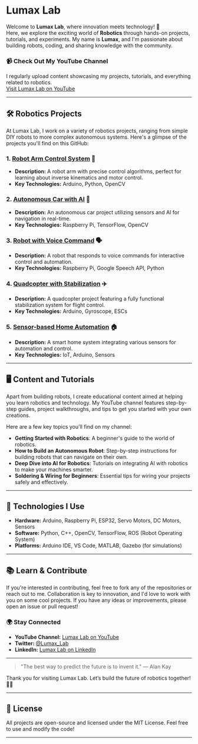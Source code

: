 # Lumax Lab

Welcome to **Lumax Lab**, where innovation meets technology! 🚀  
Here, we explore the exciting world of **Robotics** through hands-on projects, tutorials, and experiments. My name is **Lumax**, and I'm passionate about building robots, coding, and sharing knowledge with the community.

### 📹 **Check Out My YouTube Channel**
I regularly upload content showcasing my projects, tutorials, and everything related to robotics.  
[Visit Lumax Lab on YouTube](https://www.youtube.com/channel/YOUR_CHANNEL_LINK)

---

## 🛠️ **Robotics Projects**

At Lumax Lab, I work on a variety of robotics projects, ranging from simple DIY robots to more complex autonomous systems. Here's a glimpse of the projects you'll find on this GitHub:

### 1. **[Robot Arm Control System](https://github.com/yourgithub/repository-link)** 🤖
   - **Description:** A robot arm with precise control algorithms, perfect for learning about inverse kinematics and motor control.
   - **Key Technologies:** Arduino, Python, OpenCV

### 2. **[Autonomous Car with AI](https://github.com/yourgithub/repository-link)** 🚗
   - **Description:** An autonomous car project utilizing sensors and AI for navigation in real-time.
   - **Key Technologies:** Raspberry Pi, TensorFlow, OpenCV

### 3. **[Robot with Voice Command](https://github.com/yourgithub/repository-link)** 🗣️
   - **Description:** A robot that responds to voice commands for interactive control and automation.
   - **Key Technologies:** Raspberry Pi, Google Speech API, Python

### 4. **[Quadcopter with Stabilization](https://github.com/yourgithub/repository-link)** ✈️
   - **Description:** A quadcopter project featuring a fully functional stabilization system for flight control.
   - **Key Technologies:** Arduino, Gyroscope, ESCs

### 5. **[Sensor-based Home Automation](https://github.com/yourgithub/repository-link)** 🏠
   - **Description:** A smart home system integrating various sensors for automation and control.
   - **Key Technologies:** IoT, Arduino, Sensors

---

## 🖥️ **Content and Tutorials**
Apart from building robots, I create educational content aimed at helping you learn robotics and technology. My YouTube channel features step-by-step guides, project walkthroughs, and tips to get you started with your own creations.

Here are a few key topics you'll find on my channel:
- **Getting Started with Robotics**: A beginner's guide to the world of robotics.
- **How to Build an Autonomous Robot**: Step-by-step instructions for building robots that can navigate on their own.
- **Deep Dive into AI for Robotics**: Tutorials on integrating AI with robotics to make your machines smarter.
- **Soldering & Wiring for Beginners**: Essential tips for wiring your projects safely and effectively.

---

## 🔧 **Technologies I Use**

- **Hardware:** Arduino, Raspberry Pi, ESP32, Servo Motors, DC Motors, Sensors
- **Software:** Python, C++, OpenCV, TensorFlow, ROS (Robot Operating System)
- **Platforms:** Arduino IDE, VS Code, MATLAB, Gazebo (for simulations)

---

## 📚 **Learn & Contribute**

If you're interested in contributing, feel free to fork any of the repositories or reach out to me. Collaboration is key to innovation, and I'd love to work with you on some cool projects. If you have any ideas or improvements, please open an issue or pull request!

### 🌍 **Stay Connected**

- **YouTube Channel:** [Lumax Lab on YouTube](https://www.youtube.com/channel/YOUR_CHANNEL_LINK)
- **Twitter:** [@Lumax_Lab](https://twitter.com/Lumax_Lab)
- **LinkedIn:** [Lumax Lab on LinkedIn](https://www.linkedin.com/in/Lumax-Lab)

---

> "The best way to predict the future is to invent it." — Alan Kay

Thank you for visiting Lumax Lab. Let’s build the future of robotics together! 🤖💡

---

## 🔗 **License**

All projects are open-source and licensed under the MIT License. Feel free to use and modify the code!

---

